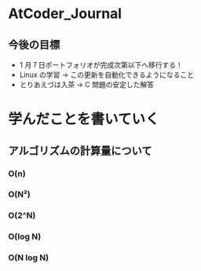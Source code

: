 # AtCoder_Journal

## 今後の目標

- 1 月７日ポートフォリオが完成次第以下へ移行する！
- Linux の学習 → この更新を自動化できるようになること
- とりあえづは入茶 → C 問題の安定した解答

# 学んだことを書いていく

## アルゴリズムの計算量について

### O(n)

### O(N²)

### O(2^N)

### O(log N)

### O(N log N)
